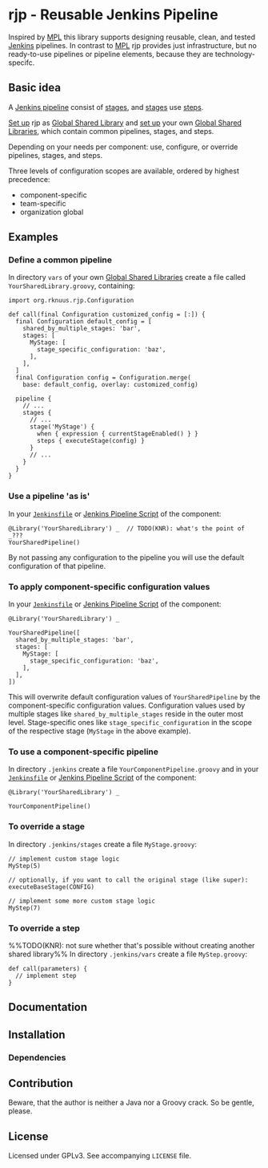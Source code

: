 # rjp - Reusable Jenkins Pipeline

Inspired by [MPL](https://github.com/griddynamics/mpl) this library supports
designing reusable, clean, and tested [Jenkins](https://www.jenkins.io/) pipelines. In
contrast to [MPL](https://github.com/griddynamics/mpl) rjp provides just
infrastructure, but no ready-to-use pipelines or pipeline elements, because
they are technology-specifc.

## Basic idea

A [Jenkins pipeline](https://www.jenkins.io/doc/book/pipeline/syntax/) consist
of [stages](https://www.jenkins.io/doc/book/pipeline/syntax/#stages), and
[stages](https://www.jenkins.io/doc/book/pipeline/syntax/#stages) use
[steps](https://www.jenkins.io/doc/book/pipeline/syntax/#steps).

[Set up](#Installation) rjp as
[Global Shared Library](https://www.jenkins.io/doc/book/pipeline/shared-libraries/#global-shared-libraries)
and [set up](#Installation) your own
[Global Shared Libraries](https://www.jenkins.io/doc/book/pipeline/shared-libraries/#global-shared-libraries),
which contain common pipelines, stages, and steps.

Depending on your needs per component: use, configure, or override
pipelines, stages, and steps.

Three levels of configuration scopes are available, ordered by highest
precedence:
* component-specific
* team-specific
* organization global

## Examples
### Define a common pipeline
In directory `vars` of your own
[Global Shared Libraries](https://www.jenkins.io/doc/book/pipeline/shared-libraries/#global-shared-libraries)
create a file called `YourSharedLibrary.groovy`, containing:

```
import org.rknuus.rjp.Configuration

def call(final Configuration customized_config = [:]) {
  final Configuration default_config = [
    shared_by_multiple_stages: 'bar',
    stages: [
      MyStage: [
        stage_specific_configuration: 'baz',
      ],
    ],
  ]
  final Configuration config = Configuration.merge(
    base: default_config, overlay: customized_config)

  pipeline {
    // ...
    stages {
      // ...
      stage('MyStage') {
        when { expression { currentStageEnabled() } }
        steps { executeStage(config) }
      }
      // ...
    }
  }
}
```

### Use a pipeline 'as is'
In your [`Jenkinsfile`](https://www.jenkins.io/doc/book/pipeline/jenkinsfile/) or [Jenkins Pipeline Script](https://www.jenkins.io/pipeline/getting-started-pipelines/#approaches-to-defining-pipeline-script)
of the component:

```
@Library('YourSharedLibrary') _  // TODO(KNR): what's the point of _???
YourSharedPipeline()
```

By not passing any configuration to the pipeline you will use the default
configuration of that pipeline.

### To apply component-specific configuration values
In your [`Jenkinsfile`](https://www.jenkins.io/doc/book/pipeline/jenkinsfile/) or [Jenkins Pipeline Script](https://www.jenkins.io/pipeline/getting-started-pipelines/#approaches-to-defining-pipeline-script)
of the component:

```
@Library('YourSharedLibrary') _

YourSharedPipeline([
  shared_by_multiple_stages: 'bar',
  stages: [
    MyStage: [
      stage_specific_configuration: 'baz',
    ],
  ],
])
```

This will overwrite default configuration values of `YourSharedPipeline` by
the component-specific configuration values. Configuration values used by
multiple stages like `shared_by_multiple_stages` reside in the outer most
level. Stage-specific ones like `stage_specific_configuration` in the scope of
the respective stage (`MyStage` in the above example).

### To use a component-specific pipeline
In directory `.jenkins` create a file `YourComponentPipeline.groovy` and in your
[`Jenkinsfile`](https://www.jenkins.io/doc/book/pipeline/jenkinsfile/) or
[Jenkins Pipeline Script](https://www.jenkins.io/pipeline/getting-started-pipelines/#approaches-to-defining-pipeline-script)
of the component:

```
@Library('YourSharedLibrary') _

YourComponentPipeline()
```

### To override a stage
In directory `.jenkins/stages` create a file `MyStage.groovy`:

```
// implement custom stage logic
MyStep(5)

// optionally, if you want to call the original stage (like super):
executeBaseStage(CONFIG)

// implement some more custom stage logic
MyStep(7)
```

### To override a step
%%TODO(KNR): not sure whether that's possible without creating another shared library%%
In directory `.jenkins/vars` create a file `MyStep.groovy`:

```
def call(parameters) {
  // implement step
}
```

## Documentation

## Installation

### Dependencies

## Contribution
Beware, that the author is neither a Java nor a Groovy crack. So be gentle, please.

## License
Licensed under GPLv3. See accompanying `LICENSE` file.
